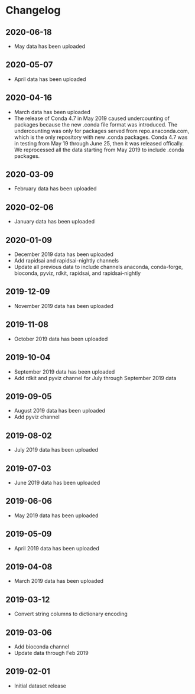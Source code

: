 # Changelog

## 2020-06-18
- May data has been uploaded 

## 2020-05-07
- April data has been uploaded 

## 2020-04-16
- March data has been uploaded
- The release of Conda 4.7 in May 2019 caused undercounting of packages because the new .conda file format was introduced. The undercounting was only for packages served from repo.anaconda.com, which is the only repository with new .conda packages. Conda 4.7 was in testing from May 19 through June 25, then it was released offically. We reprocessed all the data starting from May 2019 to include .conda packages. 

## 2020-03-09
- February data has been uploaded

## 2020-02-06
- January data has been uploaded

## 2020-01-09
- December 2019 data has been uploaded
- Add rapidsai and rapidsai-nightly channels 
- Update all previous data to include channels anaconda, conda-forge, bioconda, pyviz, rdkit, rapidsai, and rapidsai-nightly

## 2019-12-09
- November 2019 data has been uploaded

## 2019-11-08
- October 2019 data has been uploaded

## 2019-10-04
- September 2019 data has been uploaded
- Add rdkit and pyviz channel for July through September 2019 data

## 2019-09-05
- August 2019 data has been uploaded
- Add pyviz channel

## 2019-08-02
- July 2019 data has been uploaded

## 2019-07-03
- June 2019 data has been uploaded

## 2019-06-06
- May 2019 data has been uploaded

## 2019-05-09
- April 2019 data has been uploaded

## 2019-04-08
- March 2019 data has been uploaded

## 2019-03-12
- Convert string columns to dictionary encoding

## 2019-03-06
- Add bioconda channel
- Update data through Feb 2019

## 2019-02-01
- Initial dataset release

